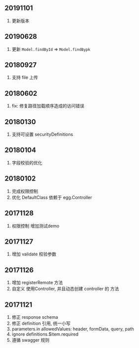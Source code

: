 
## 20191101
1. 更新版本

## 20190628
1. 更新 `Model.findById` => `Model.findBypk`

## 20180927
1. 支持 file 上传

## 20180602
1. fix: 修复路径加载顺序造成的访问错误

## 20180130

1. 支持可设置 securityDefinitions

## 20180104

1. 字段校验的优化

## 20180102

1. 完成权限控制
2. 优化 DefaultClass 依赖于 egg.Controller

## 20171128

1. 权限控制 增加测试demo

## 20171127

1. 增加 validate 校验参数

## 20171126

1. 增加 registerRemote 方法
2. 自定义 使用Controller, 并且动态创建 controller 的 方法

## 20171121

1. 修正 response schema
2. 修正 definition 引用, 统一小写
3. parameters.in allowedValues: header, formData, query, path
4. ignore definitions.$item.required
5. 遵循 swagger 规则
